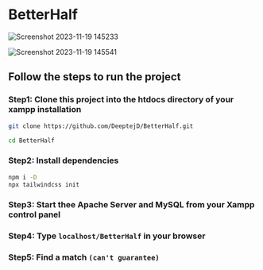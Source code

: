 # BetterHalf

![Screenshot 2023-11-19 145233](https://github.com/DeeptejD/BetterHalf/assets/88930014/5063095f-962c-4e96-9db6-8b4226389baf)

![Screenshot 2023-11-19 145541](https://github.com/DeeptejD/BetterHalf/assets/88930014/9c50489b-c052-4ed7-9d06-35fea292214f)


## Follow the steps to run the project

### Step1: Clone this project into the htdocs directory of your xampp installation

```bash
git clone https://github.com/DeeptejD/BetterHalf.git

cd BetterHalf
```

### Step2: Install dependencies
```bash
npm i -D
npx tailwindcss init
```

### Step3: Start thee Apache Server and MySQL from your Xampp control panel

### Step4: Type ```localhost/BetterHalf``` in your browser

### Step5: Find a match ```(can't guarantee)```
